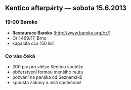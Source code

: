 Kentico afterpárty &mdash; sobota 15.6.2013
-----------------

### 19:00 Baroko
 - **Restaurace Baroko** (<http://www.baroko.org/cs/>)
 - Orlí 469/17, Brno
 - kapacita cca 150 lidí

### Co vás čeká
 - 200 piv pro vítěze Kentico soutěže
 - občerstvení formou menšího rautu
 - pozvání na panáka od Seznamáků
 - spousta zábavy a milá společnost

